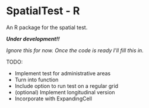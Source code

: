 # SpatialTest - R

An R package for the spatial test.

_**Under development!!**_

_Ignore this for now. Once the code is ready I'll fill this in._

TODO:

 - Implement test for administrative areas
 - Turn into function
 - Include option to run test on a regular grid
 - (optional) Implement longitudinal version
 - Incorporate with ExpandingCell
